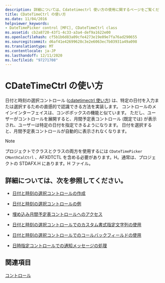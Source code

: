 ```yaml
---
description: 詳細については、Cdatetimectrl 使い方の使用に関するページをご覧ください。
title: CDateTimeCtrl の使い方
ms.date: 11/04/2016
helpviewer_keywords:
- DateTimePicker control [MFC], CDateTimeCtrl class
ms.assetid: cb2a8720-43f1-4c33-a3a4-def9a1622e00
ms.openlocfilehash: cf5b1b6d83a09cfe4273e19e09e7fa76ad290655
ms.sourcegitcommit: d6af41e42699628c3e2e6063ec7b03931a49a098
ms.translationtype: MT
ms.contentlocale: ja-JP
ms.lasthandoff: 12/11/2020
ms.locfileid: "97271708"
---
```

# <a name="using-cdatetimectrl"></a>CDateTimeCtrl の使い方

日付と時刻の選択コントロール ([cdatetimectrl 使い方](../mfc/reference/cdatetimectrl-class.md)) は、特定の日付を入力または選択するための直感的で認識できる方法を実装します。 コントロールのメインインターフェイスは、コンボボックスの機能と似ています。 ただし、ユーザーがコントロールを展開すると、月間予定表コントロール (既定では) が表示され、ユーザーは特定の日付を指定できるようになります。 日付を選択すると、月間予定表コントロールが自動的に表示されなくなります。

> [!NOTE]
> プロジェクトでクラスとクラスの両方を使用するには `CDateTimePicker` `CMonthCalCtrl` 、AFXDTCTL を含める必要があります。H。通常は、プロジェクトの STDAFX.H にあります。H ファイル。

## <a name="what-do-you-want-to-know-more-about"></a>詳細については、次を参照してください。

- [日付と時刻の選択コントロールの作成](../mfc/creating-the-date-and-time-picker-control.md)

- [日付と時刻の選択コントロールの例](../mfc/date-and-time-picker-control-examples.md)

- [埋め込み月間予定表コントロールへのアクセス](../mfc/accessing-the-embedded-month-calendar-control.md)

- [日付と時刻の選択コントロールでのカスタム書式指定文字列の使用](../mfc/using-custom-format-strings-in-a-date-and-time-picker-control.md)

- [日付と時刻の選択コントロールでのコールバックフィールドの使用](../mfc/using-callback-fields-in-a-date-and-time-picker-control.md)

- [日時指定コントロールでの通知メッセージの処理](../mfc/processing-notification-messages-in-date-and-time-picker-controls.md)

## <a name="see-also"></a>関連項目

[コントロール](../mfc/controls-mfc.md)

